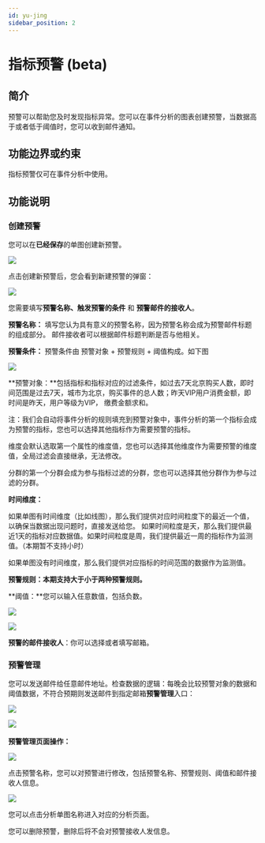 ```yaml
---
id: yu-jing
sidebar_position: 2
---
```


# 指标预警 (beta)

## 简介[](#jian-jie)

预警可以帮助您及时发现指标异常。您可以在事件分析的图表创建预警，当数据高于或者低于阈值时，您可以收到邮件通知。

## 功能边界或约束[](#gong-neng-bian-jie-huo-yue-shu)

指标预警仅可在事件分析中使用。

## 功能说明[](#gong-neng-shuo-ming)

### 创建预警[](#chuang-jian-yu-jing)

您可以在**已经保存**的单图创建新预警。

![](/img/assets-M2qbZInaXgdm8kkNosp-MYdzXGwMzDe2Bb-oIBb-MYe-FQglUrBnzLVT6Gp%E9%A2%84%E8%AD%A61.png)

点击创建新预警后，您会看到新建预警的弹窗：

![](/img/assets-M2qbZInaXgdm8kkNosp-MYdzXGwMzDe2Bb-oIBb-MYe-PRGn906FkajVyPh%E9%A2%84%E8%AD%A62.png)

您需要填写**预警名称、触发预警的条件** 和 **预警邮件的接收人**。

**预警名称：** 填写您认为具有意义的预警名称，因为预警名称会成为预警邮件标题的组成部分。 邮件接收者可以根据邮件标题判断是否与他相关。

**预警条件：** 预警条件由 预警对象 \+ 预警规则 \+ 阈值构成。如下图

![](/img/assets-M2qbZInaXgdm8kkNosp-MYdzXGwMzDe2Bb-oIBb-MYe-Y0LeSWkxegGvMWY%E9%A2%84%E8%AD%A63.png)

**预警对象：**包括指标和指标对应的过滤条件，如过去7天北京购买人数，即时间范围是过去7天，城市为北京，购买事件的总人数；昨天VIP用户消费金额，即时间是昨天，用户等级为VIP， 缴费金额求和。

注：我们会自动将事件分析的规则填充到预警对象中，事件分析的第一个指标会成为预警的指标，您也可以选择其他指标作为需要预警的指标。

维度会默认选取第一个属性的维度值，您也可以选择其他维度作为需要预警的维度值，全局过滤会直接继承，无法修改。

分群的第一个分群会成为参与指标过滤的分群，您也可以选择其他分群作为参与过滤的分群。

**时间维度：**

如果单图有时间维度（比如线图），那么我们提供对应时间粒度下的最近一个值，以确保当数据出现问题时，直接发送给您。 如果时间粒度是天，那么我们提供最近1天的指标对应数据值。如果时间粒度是周，我们提供最近一周的指标作为监测值。（本期暂不支持小时）

如果单图没有时间维度，那么我们提供对应指标的时间范围的数据作为监测值。

**预警规则：**本期支持大于小于两种预警规则**。**

**阈值：**您可以输入任意数值，包括负数。

![](/img/assets-M2qbZInaXgdm8kkNosp-MYdzXGwMzDe2Bb-oIBb-MYe-rdgJsXQytvFBU9V%E9%A2%84%E8%AD%A64.png)

![](/img/assets-M2qbZInaXgdm8kkNosp-MYdzXGwMzDe2Bb-oIBb-MYe06mB3qm-GA5ArB24%E9%A2%84%E8%AD%A66.png)

**预警的邮件接收人**：你可以选择或者填写邮箱。

### 预警管理[](#yu-jing-guan-li)

您可以发送邮件给任意邮件地址。检查数据的逻辑：每晚会比较预警对象的数据和阈值数据，不符合预期则发送邮件到指定邮箱**预警管理**入口：

![](/img/assets-M2qbZInaXgdm8kkNosp-MYdzXGwMzDe2Bb-oIBb-MYe0HCiAI5eWbunsVGh%E9%A2%84%E8%AD%A67.png)

​![](https://growingio.feishu.cn/space/api/box/stream/download/asynccode/?code=MWUzNzhkZTg0M2RiODQ5MTJmYjU0YTMzOTlkNmM4MmNfcWJCbElHQ0FINzI3V1JKNTVMaXBsVjY3VE1GMWVjQ2dfVG9rZW46Ym94Y24ybXNFWnZYNllxMUxyQWFDTmI5aFBkXzE2MTgxOTM1NjU6MTYxODE5NzE2NV9WNA)​

**预警管理页面操作：**

![](/img/assets-M2qbZInaXgdm8kkNosp-MYdzXGwMzDe2Bb-oIBb-MYe0UDJMO3oZpylIOit%E9%A2%84%E8%AD%A68.png)

点击预警名称，您可以对预警进行修改，包括预警名称、预警规则、阈值和邮件接收人信息。

![](/img/assets-M2qbZInaXgdm8kkNosp-MYdzXGwMzDe2Bb-oIBb-MYe1-DyRDToJiH1xyTi%E9%A2%84%E8%AD%A610.png)

您可以点击分析单图名称进入对应的分析页面。

您可以删除预警，删除后将不会对预警接收人发信息。
